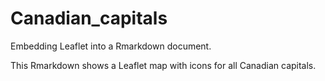 # Canadian_capitals

Embedding Leaflet into a Rmarkdown document.

This Rmarkdown shows a Leaflet map with icons for all Canadian capitals.

